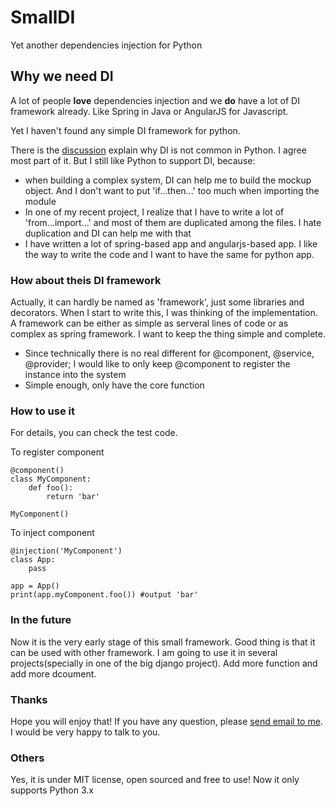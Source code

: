 # SmallDI
Yet another dependencies injection for Python

## Why we need DI

A lot of people **love** dependencies injection and we **do** have a lot of DI framework already. Like Spring in Java or AngularJS for Javascript.

Yet I haven't found any simple DI framework for python.

There is the [discussion](http://stackoverflow.com/questions/2461702/why-is-ioc-di-not-common-in-python) explain why DI is not common in Python. I agree most part of it. But I still like Python to support DI, because:

* when building a complex system, DI can help me to build   the mockup object. And I don't want to put 'if...then...'  too much when importing the module
* In one of my recent project, I realize that I have to write a lot of 'from...import...' and most of them are duplicated among the files. I hate duplication and DI can help me with that
* I have written a lot of spring-based app and angularjs-based app. I like the way to write the code and I want to have the same for python app.

### How about theis DI framework

Actually, it can hardly be named as 'framework', just some libraries and decorators. When I start to write this, I was thinking of the implementation. A framework can be either as simple as serveral lines of code or as complex as spring framework. I want to keep the thing simple and complete.

* Since technically there is no real different for @component, @service, @provider; I would like to only keep @component to register the instance into the system
* Simple enough, only have the core function

### How to use it
For details, you can check the test code.

To register component

	@component()
	class MyComponent:
		def foo():
			return 'bar'

	MyComponent()

To inject component

	@injection('MyComponent')
	class App:
		pass

	app = App()
	print(app.myComponent.foo()) #output 'bar'

### In the future
Now it is the very early stage of this small framework. Good thing is that it can be used with other framework. I am going to use it in several projects(specially in one of the big django project). Add more function and add more dcoument.

### Thanks
Hope you will enjoy that! If you have any question, please [send email to me](mailto:liy@leesoft.ca). I would be very happy to talk to you.

### Others
Yes, it is under MIT license, open sourced and free to use! Now it only supports Python 3.x
